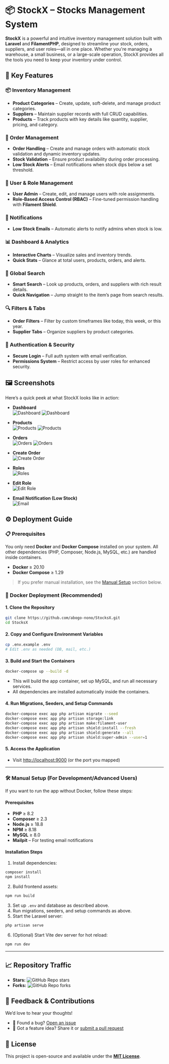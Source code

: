 # 📦 StockX – Stocks Management System  

**StockX** is a powerful and intuitive inventory management solution built with **Laravel** and **FilamentPHP**, designed to streamline your stock, orders, suppliers, and user roles—all in one place. Whether you're managing a warehouse, a small business, or a large-scale operation, StockX provides all the tools you need to keep your inventory under control.

## 🚀 Key Features

### 📦 Inventory Management
- **Product Categories** – Create, update, soft-delete, and manage product categories.
- **Suppliers** – Maintain supplier records with full CRUD capabilities.
- **Products** – Track products with key details like quantity, supplier, pricing, and category.

### 📑 Order Management
- **Order Handling** – Create and manage orders with automatic stock validation and dynamic inventory updates.
- **Stock Validation** – Ensure product availability during order processing.
- **Low Stock Alerts** – Email notifications when stock dips below a set threshold.

### 👥 User & Role Management
- **User Admin** – Create, edit, and manage users with role assignments.
- **Role-Based Access Control (RBAC)** – Fine-tuned permission handling with **Filament Shield**.

### 🔔 Notifications
- **Low Stock Emails** – Automatic alerts to notify admins when stock is low.

### 📊 Dashboard & Analytics
- **Interactive Charts** – Visualize sales and inventory trends.
- **Quick Stats** – Glance at total users, products, orders, and alerts.

### 🧭 Global Search
- **Smart Search** – Look up products, orders, and suppliers with rich result details.
- **Quick Navigation** – Jump straight to the item’s page from search results.

### 🔍 Filters & Tabs
- **Order Filters** – Filter by custom timeframes like today, this week, or this year.
- **Supplier Tabs** – Organize suppliers by product categories.

### 🔐 Authentication & Security
- **Secure Login** – Full auth system with email verification.
- **Permissions System** – Restrict access by user roles for enhanced security.

## 🖼️ Screenshots

Here’s a quick peek at what StockX looks like in action:

- **Dashboard**  
  ![Dashboard](./screenshots/127.0.0.1_8000_stocks-manager%20(9).png)
  ![Dashboard](./screenshots/127.0.0.1_8000_stocks-manager%20(15).png)

- **Products**  
  ![Products](./screenshots/127.0.0.1_8000_stocks-manager%20(8).png)
  ![Products](./screenshots/127.0.0.1_8000_stocks-manager%20(16).png)

- **Orders**  
  ![Orders](./screenshots/127.0.0.1_8000_stocks-manager%20(7).png)
  ![Orders](./screenshots/127.0.0.1_8000_stocks-manager_orders.png)

- **Create Order**  
  ![Create Order](./screenshots/127.0.0.1_8000_stocks-manager%20(10).png)

- **Roles**  
  ![Roles](./screenshots/127.0.0.1_8000_stocks-manager%20(12).png)

- **Edit Role**  
  ![Edit Role](./screenshots/127.0.0.1_8000_stocks-manager%20(13).png)

- **Email Notification (Low Stock)**  
  ![Email](./screenshots/Screenshot%20from%202025-04-04%2005-00-18.png)


## ⚙️ Deployment Guide

### 📋 Prerequisites

You only need **Docker** and **Docker Compose** installed on your system. All other dependencies (PHP, Composer, Node.js, MySQL, etc.) are handled inside containers.

- **Docker** ≥ 20.10
- **Docker Compose** ≥ 1.29

> If you prefer manual installation, see the [Manual Setup](#manual-setup) section below.

### 🐳 Docker Deployment (Recommended)

#### 1. Clone the Repository
```bash
git clone https://github.com/abogo-nono/StocksX.git
cd StocksX
```

#### 2. Copy and Configure Environment Variables
```bash
cp .env.example .env
# Edit .env as needed (DB, mail, etc.)
```

#### 3. Build and Start the Containers
```bash
docker-compose up --build -d
```

- This will build the app container, set up MySQL, and run all necessary services.
- All dependencies are installed automatically inside the containers.

#### 4. Run Migrations, Seeders, and Setup Commands
```bash
docker-compose exec app php artisan migrate --seed
docker-compose exec app php artisan storage:link
docker-compose exec app php artisan make:filament-user
docker-compose exec app php artisan shield:install --fresh
docker-compose exec app php artisan shield:generate --all
docker-compose exec app php artisan shield:super-admin --user=1
```

#### 5. Access the Application
- Visit [http://localhost:9000](http://localhost:9000) (or the port you mapped)

---

### 🛠️ Manual Setup (For Development/Advanced Users)

If you want to run the app without Docker, follow these steps:

#### Prerequisites
- **PHP** ≥ 8.2  
- **Composer** ≥ 2.3  
- **Node.js** ≥ 18.8  
- **NPM** ≥ 8.18  
- **MySQL** ≥ 8.0  
- **Mailpit** – For testing email notifications  

#### Installation Steps

1. Install dependencies:
```bash
composer install
npm install
```
2. Build frontend assets:
```bash
npm run build
```
3. Set up `.env` and database as described above.
4. Run migrations, seeders, and setup commands as above.
5. Start the Laravel server:
```bash
php artisan serve
```
6. (Optional) Start Vite dev server for hot reload:
```bash
npm run dev
```

---

## 📈 Repository Traffic

- **Stars:** ![GitHub Repo stars](https://img.shields.io/github/stars/abogo-nono/StocksX?style=social)
- **Forks:** ![GitHub Repo forks](https://img.shields.io/github/forks/abogo-nono/StocksX?style=social)


## 🤝 Feedback & Contributions

We’d love to hear your thoughts!  
- 🐛 Found a bug? [Open an issue](https://github.com/abogo-nono/StocksX/issues)  
- 🌟 Got a feature idea? Share it or [submit a pull request](https://github.com/abogo-nono/StocksX/pulls)

## 📄 License

This project is open-source and available under the **[MIT License](LICENSE)**.
